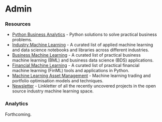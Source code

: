 # Admin

### Resources

* [Python Business Analytics](https://github.com/firmai/python-business-analytics) - Python solutions to solve practical business problems. 
* [Industry Machine Learning](https://github.com/firmai/industry-machine-learning) - A curated list of applied machine learning and data science notebooks and libraries across different industries.
* [Business Machine Learning](https://github.com/firmai/business-machine-learning) - A curated list of practical business machine learning (BML) and business data science (BDS) applications.
* [Financial Machine Learning](https://github.com/firmai/financial-machine-learning) - A curated list of practical financial machine learning (FinML) tools and applications in Python.
* [Machine Learning Asset Management](https://github.com/firmai/machine-learning-asset-management) - Machine learning trading and portfolio optimisation models and techniques.
* [Newsletter](https://mailchi.mp/a0e3989a5dc4/firmaikaggle) -  Linkletter of all the recently uncovered projects in the open source industry machine learning space.

### Analytics

Forthcoming. 
